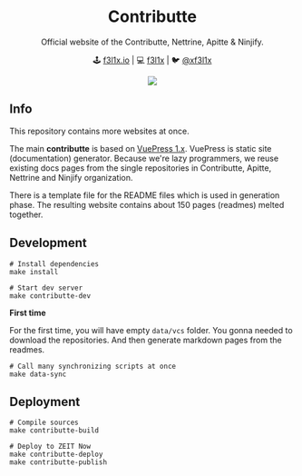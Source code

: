 <h1 align=center>Contributte</h1>

<p align=center>
Official website of the Contributte, Nettrine, Apitte & Ninjify.
</p>

<p align=center>
🕹 <a href="https://f3l1x.io">f3l1x.io</a> | 💻 <a href="https://github.com/f3l1x">f3l1x</a> | 🐦 <a href="https://twitter.com/xf3l1x">@xf3l1x</a>
</p>

<p align=center>
  <a href="https://contributte.org"><img src="https://raw.githubusercontent.com/contributte/website/master/.assets/contributte.png"></a>
</p>  

## Info

This repository contains more websites at once.

The main **contributte** is based on [VuePress 1.x](https://v1.vuepress.vuejs.org/). VuePress is static site (documentation) generator.
Because we're lazy programmers, we reuse existing docs pages from the single repositories in Contributte, Apitte, Nettrine and Ninjify organization.

There is a template file for the README files which is used in generation phase. The resulting website contains about 150 pages (readmes) melted together.

## Development

```
# Install dependencies
make install
```

```
# Start dev server 
make contributte-dev
```

**First time**

For the first time, you will have empty `data/vcs` folder. You gonna needed
to download the repositories. And then generate markdown pages from the readmes.

```
# Call many synchronizing scripts at once
make data-sync
```

## Deployment

```
# Compile sources
make contributte-build
```

```
# Deploy to ZEIT Now
make contributte-deploy
make contributte-publish
```
